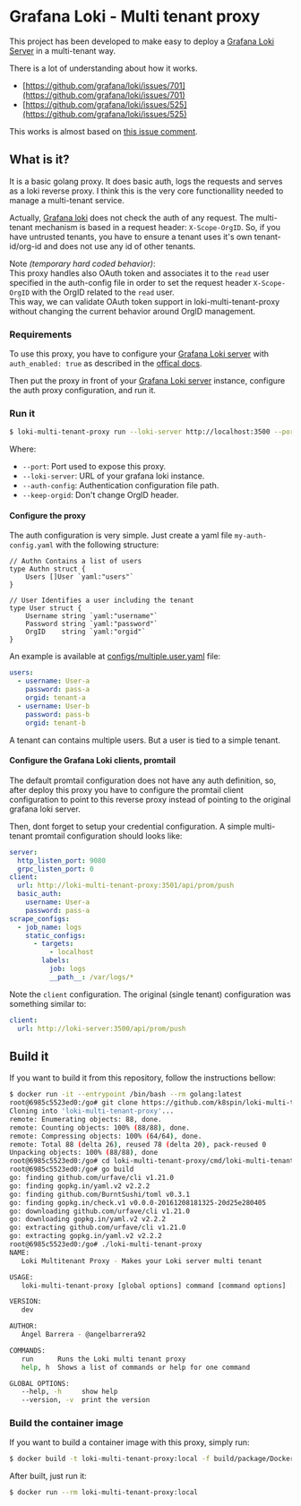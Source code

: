 # Grafana Loki - Multi tenant proxy

This project has been developed to make easy to deploy a [Grafana Loki Server](https://github.com/grafana/loki) in a multi-tenant way.

There is a lot of understanding about how it works.

- [https://github.com/grafana/loki/issues/701](https://github.com/grafana/loki/issues/701)
- [https://github.com/grafana/loki/issues/525](https://github.com/grafana/loki/issues/525)

This works is almost based on [this issue comment](https://github.com/grafana/loki/issues/701#issuecomment-506504372).

## What is it?

It is a basic golang proxy. It does basic auth, logs the requests and serves as a loki reverse proxy. I think this is the very core functionallity needed to manage a multi-tenant service.

Actually, [Grafana loki](https://github.com/grafana/loki) does not check the auth of any request. The multi-tenant mechanism is based in a request header: `X-Scope-OrgID`. So, if you have untrusted tenants, you have to ensure a tenant uses it's own tenant-id/org-id and does not use any id of other tenants.

Note *(temporary hard coded behavior)*:  
This proxy handles also OAuth token and associates it to the `read` user specified in the auth-config file in order to set the request header `X-Scope-OrgID` with the OrgID related to the `read` user.  
This way, we can validate OAuth token support in loki-multi-tenant-proxy without changing the current behavior around OrgID management.

### Requirements

To use this proxy, you have to configure your [Grafana Loki server](https://github.com/grafana/loki) with `auth_enabled: true` as described in the [offical docs](https://github.com/grafana/loki/blob/v0.3.0/docs/operations.md#multi-tenancy).

Then put the proxy in front of your [Grafana Loki server](https://github.com/grafana/loki) instance, configure the auth proxy configuration, and run it.

### Run it

```bash
$ loki-multi-tenant-proxy run --loki-server http://localhost:3500 --port 3501 --auth-config ./my-auth-config.yaml
```

Where:

- `--port`: Port used to expose this proxy.
- `--loki-server`: URL of your grafana loki instance.
- `--auth-config`: Authentication configuration file path.
- `--keep-orgid`: Don't change OrgID header.

#### Configure the proxy

The auth configuration is very simple. Just create a yaml file `my-auth-config.yaml` with the following structure:

```golang
// Authn Contains a list of users
type Authn struct {
	Users []User `yaml:"users"`
}

// User Identifies a user including the tenant
type User struct {
	Username string `yaml:"username"`
	Password string `yaml:"password"`
	OrgID    string `yaml:"orgid"`
}
```

An example is available at [configs/multiple.user.yaml](configs/multiple.user.yaml) file:

```yaml
users:
  - username: User-a
    password: pass-a
    orgid: tenant-a
  - username: User-b
    password: pass-b
    orgid: tenant-b
```

A tenant can contains multiple users. But a user is tied to a simple tenant.

#### Configure the Grafana Loki clients, promtail

The default promtail configuration does not have any auth definition, so, after deploy this proxy you have to configure the promtail client configuration to point to this reverse proxy instead of pointing to the original grafana loki server.

Then, dont forget to setup your credential configuration. A simple multi-tenant promtail configuration should looks like:

```yaml
server:
  http_listen_port: 9080
  grpc_listen_port: 0
client:
  url: http://loki-multi-tenant-proxy:3501/api/prom/push
  basic_auth:
    username: User-a
    password: pass-a
scrape_configs:
  - job_name: logs
    static_configs:
      - targets:
          - localhost
        labels:
          job: logs
          __path__: /var/logs/*
```

Note the `client` configuration. The original (single tenant) configuration was something similar to:

```yaml
client:
  url: http://loki-server:3500/api/prom/push
```

## Build it

If you want to build it from this repository, follow the instructions bellow:

```bash
$ docker run -it --entrypoint /bin/bash --rm golang:latest
root@6985c5523ed0:/go# git clone https://github.com/k8spin/loki-multi-tenant-proxy.git
Cloning into 'loki-multi-tenant-proxy'...
remote: Enumerating objects: 88, done.
remote: Counting objects: 100% (88/88), done.
remote: Compressing objects: 100% (64/64), done.
remote: Total 88 (delta 26), reused 78 (delta 20), pack-reused 0
Unpacking objects: 100% (88/88), done
root@6985c5523ed0:/go# cd loki-multi-tenant-proxy/cmd/loki-multi-tenant-proxy/
root@6985c5523ed0:/go# go build
go: finding github.com/urfave/cli v1.21.0
go: finding gopkg.in/yaml.v2 v2.2.2
go: finding github.com/BurntSushi/toml v0.3.1
go: finding gopkg.in/check.v1 v0.0.0-20161208181325-20d25e280405
go: downloading github.com/urfave/cli v1.21.0
go: downloading gopkg.in/yaml.v2 v2.2.2
go: extracting github.com/urfave/cli v1.21.0
go: extracting gopkg.in/yaml.v2 v2.2.2
root@6985c5523ed0:/go# ./loki-multi-tenant-proxy
NAME:
   Loki Multitenant Proxy - Makes your Loki server multi tenant

USAGE:
   loki-multi-tenant-proxy [global options] command [command options] [arguments...]

VERSION:
   dev

AUTHOR:
   Ángel Barrera - @angelbarrera92

COMMANDS:
   run      Runs the Loki multi tenant proxy
   help, h  Shows a list of commands or help for one command

GLOBAL OPTIONS:
   --help, -h     show help
   --version, -v  print the version
```

### Build the container image

If you want to build a container image with this proxy, simply run:

```bash
$ docker build -t loki-multi-tenant-proxy:local -f build/package/Dockerfile .
```

After built, just run it:

```bash
$ docker run --rm loki-multi-tenant-proxy:local
```

